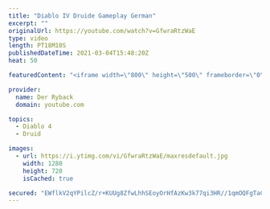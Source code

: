 ```yaml
---
title: "Diablo IV Druide Gameplay German"
excerpt: ""
originalUrl: https://youtube.com/watch?v=GfwraRtzWaE
type: video
length: PT18M10S
publishedDateTime: 2021-03-04T15:48:20Z
heat: 50

featuredContent: "<iframe width=\"800\" height=\"500\" frameborder=\"0\" src=\"https://www.youtube.com/embed/GfwraRtzWaE\" allow=\"accelerometer; autoplay; encrypted-media; gyroscope; picture-in-picture\" allowfullscreen></iframe>"

provider:
  name: Der Ryback
  domain: youtube.com

topics:
  - Diablo 4
  - Druid

images:
  - url: https://i.ytimg.com/vi/GfwraRtzWaE/maxresdefault.jpg
    width: 1280
    height: 720
    isCached: true

secured: "EWflkV2qYPilcZ/r+KUUg8ZfwLhhSEoyOrHfAzKw3k77qi3HR//1qmOQFgTaC1PtoRueuKNqJPqaABh/ZPcomLNdz6G4RCMOUEHF+UkVX3SEUOmpJ3jUEPx8zJTmZjVBlyzWYYpNm338N8zEiha/RjevtbmkisP+LJ+veDcYb1yInYENREVR2CF30ItVlG3hXGxp/cF5+hf3CplF/3WbjBMAJC2rNEjfoaBmLwcfl7s9NhDIRBqEbeDCl8QYs0GMAaE26uAXrZ210qvLwHJ77o0aaeDMPBtKRE+nsCuweXK+uj1QG63Nnq3BzfxU2UKiyM+6JuI2PzhvUrxT/0TBTamRXZFSC/LEUzdnE2urhjz5EzUYSq9NzN8IrYeWsMPw/CRH9QMaxBvdigIznhuMIHq+/9baUH1Q5b35hqiZkq4=;q0LfUqsvVLMIMVfvsoWzDw=="
---
```


